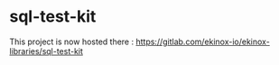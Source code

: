 # sql-test-kit

This project is now hosted there : https://gitlab.com/ekinox-io/ekinox-libraries/sql-test-kit
